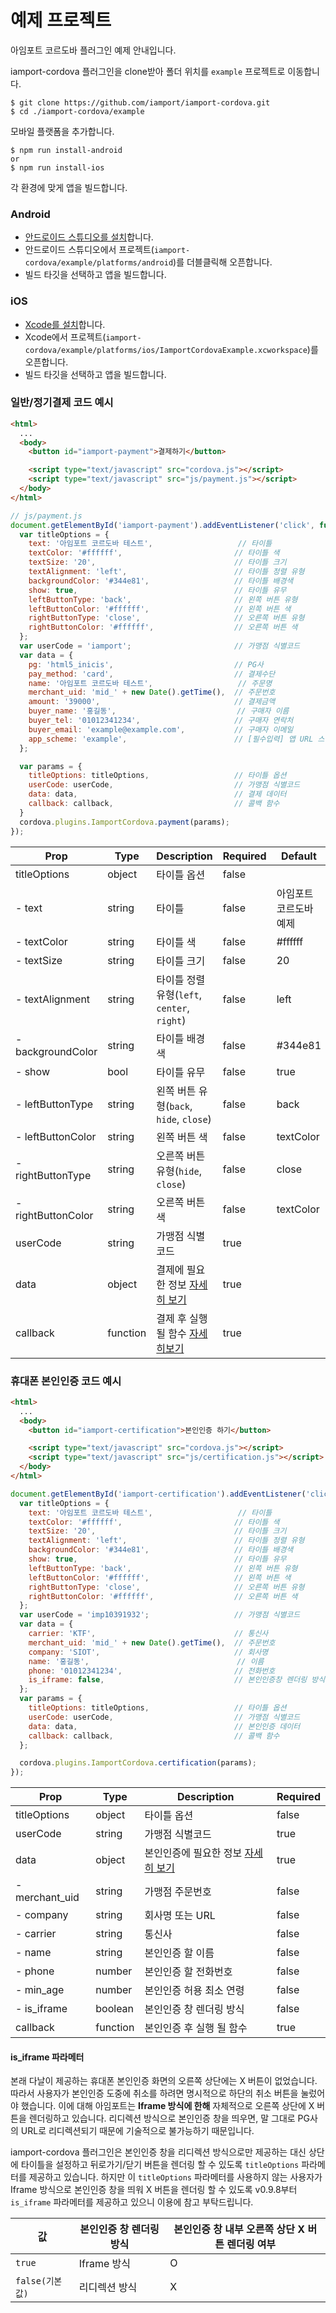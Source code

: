 # 예제 프로젝트

아임포트 코르도바 플러그인 예제 안내입니다.

iamport-cordova 플러그인을 clone받아 폴더 위치를 `example` 프로젝트로 이동합니다.

```
$ git clone https://github.com/iamport/iamport-cordova.git
$ cd ./iamport-cordova/example
```

모바일 플랫폼을 추가합니다.

```
$ npm run install-android
or
$ npm run install-ios
```

각 환경에 맞게 앱을 빌드합니다.

### Android
- [안드로이드 스튜디오를 설치](https://developer.android.com/studio)합니다.
- 안드로이드 스튜디오에서 프로젝트(`iamport-cordova/example/platforms/android`)를 더블클릭해 오픈합니다.
- 빌드 타깃을 선택하고 앱을 빌드합니다.

### iOS
- [Xcode를 설치](https://developer.apple.com/xcode/)합니다.
- Xcode에서 프로젝트(`iamport-cordova/example/platforms/ios/IamportCordovaExample.xcworkspace`)를 오픈합니다.
- 빌드 타깃을 선택하고 앱을 빌드합니다.

### 일반/정기결제 코드 예시
```html
<html>
  ...
  <body>
    <button id="iamport-payment">결제하기</button>

    <script type="text/javascript" src="cordova.js"></script>
    <script type="text/javascript" src="js/payment.js"></script>
  </body>
</html>
```

```javascript
// js/payment.js
document.getElementById('iamport-payment').addEventListener('click', function() {
  var titleOptions = {
    text: '아임포트 코르도바 테스트',                   // 타이틀
    textColor: '#ffffff',                         // 타이틀 색
    textSize: '20',                               // 타이틀 크기
    textAlignment: 'left',                        // 타이틀 정렬 유형
    backgroundColor: '#344e81',                   // 타이틀 배경색
    show: true,                                   // 타이틀 유무
    leftButtonType: 'back',                       // 왼쪽 버튼 유형
    leftButtonColor: '#ffffff',                   // 왼쪽 버튼 색
    rightButtonType: 'close',                     // 오른쪽 버튼 유형
    rightButtonColor: '#ffffff',                  // 오른쪽 버튼 색
  };
  var userCode = 'iamport';                       // 가맹점 식별코드
  var data = {
    pg: 'html5_inicis',                           // PG사
    pay_method: 'card',                           // 결제수단
    name: '아임포트 코르도바 테스트',                   // 주문명
    merchant_uid: 'mid_' + new Date().getTime(),  // 주문번호
    amount: '39000',                              // 결제금액
    buyer_name: '홍길동',                           // 구매자 이름
    buyer_tel: '01012341234',                     // 구매자 연락처
    buyer_email: 'example@example.com',           // 구매자 이메일
    app_scheme: 'example',                        // [필수입력] 앱 URL 스킴
  };

  var params = {
    titleOptions: titleOptions,                   // 타이틀 옵션
    userCode: userCode,                           // 가맹점 식별코드
    data: data,                                   // 결제 데이터
    callback: callback,                           // 콜백 함수
  }
  cordova.plugins.IamportCordova.payment(params);
});
```

| Prop               | Type     |  Description                                               | Required | Default          |
| ------------------ | -------- | ---------------------------------------------------------- | -------- | ---------------- |
| titleOptions       | object   | 타이틀 옵션                                                   | false    |                  |
| - text             | string   | 타이틀                                                       | false    | 아임포트 코르도바 예제 |
| - textColor        | string   | 타이틀 색                                                    | false     | #ffffff          |
| - textSize         | string   | 타이틀 크기                                                   | false     | 20               |
| - textAlignment    | string   | 타이틀 정렬 유형(`left`, `center`, `right`)                    | false     | left             |  
| - backgroundColor  | string   | 타이틀 배경색                                                  | false    | #344e81           |
| - show             | bool     | 타이틀 유무                                                   | false    | true               |
| - leftButtonType   | string   | 왼쪽 버튼 유형(`back`, `hide`, `close`)                        | false    | back              |
| - leftButtonColor  | string   | 왼쪽 버튼 색                                                  | false    | textColor         |
| - rightButtonType  | string   | 오른쪽 버튼 유형(`hide`, `close`)                              | false    | close             |
| - rightButtonColor | string   | 오른쪽 버튼 색                                                 | false    | textColor         |
| userCode           | string   | 가맹점 식별코드                                                 | true     |                   |
| data               | object   | 결제에 필요한 정보 [자세히 보기](https://docs.iamport.kr/tech/imp) | true     |                   |
| callback           | function | 결제 후 실행 될 함수 [자세히보기](#callback)                       | true     |                   |


### 휴대폰 본인인증 코드 예시
```html
<html>
  ...
  <body>
    <button id="iamport-certification">본인인증 하기</button>

    <script type="text/javascript" src="cordova.js"></script>
    <script type="text/javascript" src="js/certification.js"></script>
  </body>
</html>
```

```javascript
document.getElementById('iamport-certification').addEventListener('click', function() {
  var titleOptions = {
    text: '아임포트 코르도바 테스트',                   // 타이틀
    textColor: '#ffffff',                         // 타이틀 색
    textSize: '20',                               // 타이틀 크기
    textAlignment: 'left',                        // 타이틀 정렬 유형
    backgroundColor: '#344e81',                   // 타이틀 배경색
    show: true,                                   // 타이틀 유무
    leftButtonType: 'back',                       // 왼쪽 버튼 유형
    leftButtonColor: '#ffffff',                   // 왼쪽 버튼 색
    rightButtonType: 'close',                     // 오른쪽 버튼 유형
    rightButtonColor: '#ffffff',                  // 오른쪽 버튼 색
  };
  var userCode = 'imp10391932';                   // 가맹점 식별코드
  var data = {
    carrier: 'KTF',                               // 통신사
    merchant_uid: 'mid_' + new Date().getTime(),  // 주문번호
    company: 'SIOT',                              // 회사명
    name: '홍길동',                                 // 이름
    phone: '01012341234',                         // 전화번호
    is_iframe: false,                             // 본인인증창 렌더링 방식
  };
  var params = {
    titleOptions: titleOptions,                   // 타이틀 옵션
    userCode: userCode,                           // 가맹점 식별코드
    data: data,                                   // 본인인증 데이터
    callback: callback,                           // 콜백 함수
  };

  cordova.plugins.IamportCordova.certification(params);
});
```

| Prop          | Type          |  Description                       | Required   |
| ------------- | ------------- | ---------------------------------- | ---------- |
| titleOptions  | object        | 타이틀 옵션                           | false      |
| userCode      | string        | 가맹점 식별코드                        | true       |
| data          | object        | 본인인증에 필요한 정보 [자세히 보기](https://https://docs.iamport.kr/tech/mobile-authentication#call-authentication)      | true       |
| - merchant_uid| string        | 가맹점 주문번호                        | false      |
| - company     | string        | 회사명 또는 URL                       | false      |
| - carrier     | string        | 통신사                               | false      |
| - name        | string        | 본인인증 할 이름                        | false      |
| - phone       | number        | 본인인증 할 전화번호                     | false      |
| - min_age     | number        | 본인인증 허용 최소 연령                  | false      |
| - is_iframe   | boolean       | 본인인증 창 렌더링 방식                  | false      |
| callback      | function      | 본인인증 후 실행 될 함수                 | true       |

#### is_iframe 파라메터
본래 다날이 제공하는 휴대폰 본인인증 화면의 오른쪽 상단에는 X 버튼이 없었습니다. 따라서 사용자가 본인인증 도중에 취소를 하려면 명시적으로 하단의 취소 버튼을 눌렀어야 했습니다. 이에 대해 아임포트는 **Iframe 방식에 한해** 자체적으로 오른쪽 상단에 X 버튼을 렌더링하고 있습니다. 리디렉션 방식으로 본인인증 창을 띄우면, 말 그대로 PG사의 URL로 리디렉션되기 때문에 기술적으로 불가능하기 때문입니다.

iamport-cordova 플러그인은 본인인증 창을 리디렉션 방식으로만 제공하는 대신 상단에 타이틀을 설정하고 뒤로가기/닫기 버튼을 렌더링 할 수 있도록 `titleOptions` 파라메터를 제공하고 있습니다. 하지만 이 `titleOptions` 파라메터를 사용하지 않는 사용자가 Iframe 방식으로 본인인증 창을 띄워 X 버튼을 렌더링 할 수 있도록 v0.9.8부터 `is_iframe` 파라메터를 제공하고 있으니 이용에 참고 부탁드립니다.

| 값 | 본인인증 창 렌더링 방식 | 본인인증 창 내부 오른쪽 상단 X 버튼 렌더링 여부 |
| - | - | - |
| `true` | Iframe 방식 | O |
| `false(기본값)` | 리디렉션 방식 | X |
